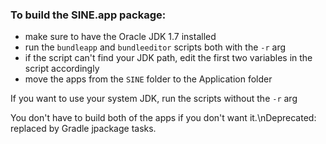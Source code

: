 ### To build the SINE.app package:
- make sure to have the Oracle JDK 1.7 installed
- run the `bundleapp` and `bundleeditor` scripts both with the `-r` arg
- if the script can't find your JDK path, edit the first two variables in the script accordingly
- move the apps from the `SINE` folder to the Application folder

If you want to use your system JDK, run the scripts without the `-r` arg

You don't have to build both of the apps if you don't want it.\nDeprecated: replaced by Gradle jpackage tasks.
